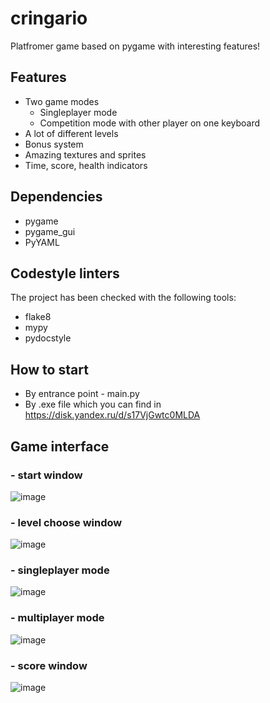 # cringario
Platfromer game based on pygame with interesting features!
## Features
- Two game modes
  - Singleplayer mode
  - Competition mode with other player on one keyboard
- А lot of different levels
- Bonus system
- Amazing textures and sprites
- Time, score, health indicators

## Dependencies
- pygame
- pygame_gui
- PyYAML

## Codestyle linters
The project has been checked with the following tools:
- flake8
- mypy
- pydocstyle
## How to start
- By entrance point - main.py
- By .exe file which you can find in https://disk.yandex.ru/d/s17VjGwtc0MLDA

## Game interface
### - start window
![image](https://user-images.githubusercontent.com/114457052/213004696-c38f7462-11b3-4718-a9fb-08fe1053e503.png)

### - level choose window
![image](https://user-images.githubusercontent.com/114457052/213004781-e02f7140-19ee-4b96-85fb-1c3e91b3235e.png)

### - singleplayer mode
![image](https://user-images.githubusercontent.com/114457052/213005095-cda87439-5939-4986-808e-e9833a8fb6bd.png)

### - multiplayer mode
![image](https://user-images.githubusercontent.com/114457052/213005649-807363cf-c778-4951-a11d-e7ce781c3e0f.png)

### - score window 
![image](https://user-images.githubusercontent.com/114457052/213004393-edebdd74-c232-4c18-ba69-ba38881aeaf1.png)


